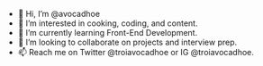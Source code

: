 - 👋 Hi, I’m @avocadhoe
- 👀 I’m interested in cooking, coding, and content.
- 🌱 I’m currently learning Front-End Development. 
- 💞️ I’m looking to collaborate on projects and interview prep.
- 📫 Reach me on Twitter @troiavocadhoe or IG @troiavocadhoe.

<!---
avocadhoe/avocadhoe is a ✨ special ✨ repository because its `README.md` (this file) appears on your GitHub profile.
You can click the Preview link to take a look at your changes.
--->
